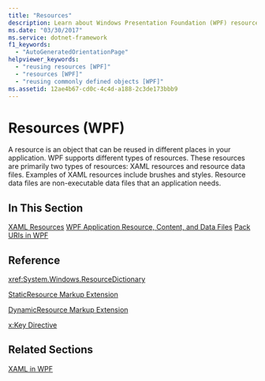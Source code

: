 ```yaml
---
title: "Resources"
description: Learn about Windows Presentation Foundation (WPF) resources, which are objects that can be reused in different places in your applications.
ms.date: "03/30/2017"
ms.service: dotnet-framework
f1_keywords:
  - "AutoGeneratedOrientationPage"
helpviewer_keywords:
  - "reusing resources [WPF]"
  - "resources [WPF]"
  - "reusing commonly defined objects [WPF]"
ms.assetid: 12ae4b67-cd0c-4c4d-a188-2c3de173bbb9
---
```

# Resources (WPF)

A resource is an object that can be reused in different places in your application. WPF supports different types of resources. These resources are primarily two types of resources: XAML resources and resource data files. Examples of XAML resources include brushes and styles. Resource data files are non-executable data files that an application needs.

## In This Section

[XAML Resources](../systems/xaml-resources-overview.md)
[WPF Application Resource, Content, and Data Files](../app-development/wpf-application-resource-content-and-data-files.md)
[Pack URIs in WPF](../app-development/pack-uris-in-wpf.md)

## Reference

<xref:System.Windows.ResourceDictionary>

[StaticResource Markup Extension](staticresource-markup-extension.md)

[DynamicResource Markup Extension](dynamicresource-markup-extension.md)

[x:Key Directive](../../xaml-services/xkey-directive.md)

## Related Sections

[XAML in WPF](../xaml/index.md)
